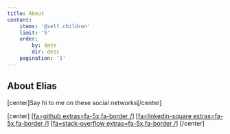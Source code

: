 ```yaml
---
title: About
content:
    items: '@self.children'
    limit: '5'
    order:
        by: date
        dir: desc
    pagination: '1'
---
```


## About Elias


[center]Say hi to me on these social networks[/center]

[center]
[[fa=github extras=fa-5x,fa-border /]](https://github.com/Raboo)
[[fa=linkedin-square extras=fa-5x,fa-border /]](https://linkedin.com/in/elias82)
[[fa=stack-overflow extras=fa-5x,fa-border /]](https://stackoverflow.com/users/1425670/raboo)
[/center]